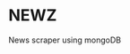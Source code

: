 # NEWZ
News scraper using mongoDB


<!-- 
<article class="post-block post-block--image post-block--unread"><header class="post-block__header"><h2 class="post-block__title"><a class="post-block__title__link" href="/2018/03/16/gusto-free-hr-basics/">Small businesses love free stuff, so Gusto is giving them free HR Basics</a></h2><div class="post-block__meta"><div class="river-byline"><time class="river-byline__time" datetime="2018-03-16T16:32:53.000Z">11 hours ago</time><span class="river-byline__authors"><span><a aria-label="Posts by Danny Crichton" href="/author/dancric/">Danny Crichton</a></span></span></div></div></header><div class="post-block__content"><p>Gusto, formerly ZenPayroll, is the rare startup unicorn that has stayed relatively mum on its product and growth — its last press release, for instance, was more than a year ago. The company’s core...</p></div><footer class="post-block__footer"><figure class="post-block__media"><picture><source srcset="https://techcrunch.com/wp-content/uploads/2018/03/gettyimages-641015647.jpg?w=200&amp;h=200&amp;crop=1 1x, https://techcrunch.com/wp-content/uploads/2018/03/gettyimages-641015647.jpg?w=400&amp;h=400&amp;crop=1 2x" media="https://techcrunch.com/wp-content/uploads/2018/03/gettyimages-641015647.jpg"><img alt="" src="https://techcrunch.com/wp-content/uploads/2018/03/gettyimages-641015647.jpg?w=300&amp;h=160&amp;crop=1"></picture></figure></footer></article>


 -->